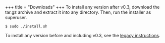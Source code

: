 +++
title = "Downloads"
+++
To install any version after v0.3, download the tar.gz archive and extract it into any directory. Then, run the installer as superuser.
```
$ sudo ./install.sh
```

To install any version before and including v0.3, see the [legacy instructions](https://github.com/OpenFCST/OpenFCSTv03?tab=readme-ov-file#installing-openfcst).
